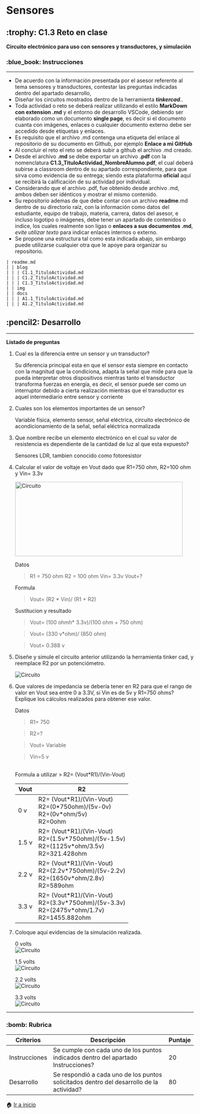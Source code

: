 <!DOCTYPE html>
<html>
<head>
<h1 id="sensores">Sensores</h1>
<h2> :trophy: C1.3 Reto en clase</h2>
<p><strong>Circuito electrónico para uso con sensores y transductores, y simulación</strong></p>
<h3>:blue_book:  Instrucciones</h3>
<hr>
<ul>
<li>De acuerdo con la información presentada por el asesor referente al tema sensores y transductores, contestar las preguntas indicadas dentro del apartado desarrollo,</li>
  
<li>Diseñar los circuitos mostrados dentro de la herramienta <em><strong>tinkercad</strong></em>..</li>
  
<li>Toda actividad o reto se deberá realizar utilizando el estilo <strong>MarkDown con extension .md</strong> y el entorno de desarrollo VSCode, 
  debiendo ser elaborado como un documento <strong>single page</strong>, es decir si el documento cuanta con imágenes, enlaces o cualquier documento externo 
  debe ser accedido desde etiquetas y enlaces.</li>
  
<li>Es requisito que el archivo .md contenga una etiqueta del enlace al repositorio de su documento en Github, por ejemplo <strong>Enlace a mi GitHub</strong></li>
<li>Al concluir el reto el reto se deberá subir a github el archivo .md creado.</li>

<li>Desde el archivo <strong>.md</strong> se debe exportar un archivo <strong>.pdf</strong> con la nomenclatura <strong>C1.3_TituloActividad_NombreAlumno.pdf</strong>, 
  el cual deberá subirse a classroom dentro de su apartado correspondiente, para que sirva como evidencia de su entrega; siendo esta plataforma <strong>oficial</strong> 
  aquí se recibirá la calificación de su actividad por individual.</li>
<li>Considerando que el archivo .pdf, fue obtenido desde archivo .md, ambos deben ser idénticos y mostrar el mismo contenido.</li>

<li>Su repositorio ademas de que debe contar con un archivo <strong>readme</strong>.md dentro de su directorio raíz, con la información como datos del estudiante, equipo de trabajo, materia, 
  carrera, datos del asesor, e incluso logotipo o imágenes, debe tener un apartado de contenidos o indice, los cuales realmente son ligas o <strong>enlaces a sus documentos .md</strong>, 
  <em>evite utilizar texto</em> para indicar enlaces internos o externo.</li>
<li>Se propone una estructura tal como esta indicada abajo, sin embargo puede utilizarse cualquier otra que le apoye para organizar su repositorio.</li>
</ul>
<pre class="hljs"><code><div>| readme.md
| | blog
| | | C1.1_TituloActividad.md
| | | C1.2_TituloActividad.md
| | | C1.3_TituloActividad.md
| | img
| | docs
| | | A1.1_TituloActividad.md
| | | A1.2_TituloActividad.md
</div></code></pre>
<h2>  :pencil2: Desarrollo</h2>
<hr>
<p><strong>Listado de preguntas</strong></p>
<ol>
<li>
<p>Cual es la diferencia entre un sensor y un transductor?</p>
    Su diferencia principal esta en que el sensor esta siempre en contacto con la magnitud que la condiciona, adapta la señal que mide para que la pueda interpretar otros dispositivos mientras tanto el transductor transforma fuerzas en energía, es decir, el sensor puede ser como un interruptor debido a cierta realización mientras que el transductor es aquel  intermediario entre sensor y corriente

</li>
<li>
<p>Cuales son los elementos importantes de un sensor?</p>
  Variable física, elemento sensor, señal eléctrica, circuito electrónico de acondicionamiento de la señal, señal eléctrica normalizada
</li>
<li>
<p>Que nombre recibe un elemento electrónico en el cual su valor de resistencia es dependiente de la cantidad de luz al que esta expuesto?</p>
  Sensores LDR, tambien conocido como fotoresistor
</li>
<li>
<p>Calcular el valor de voltaje en Vout dado que R1=750 ohm, R2=100 ohm y Vin= 3.3v</p>
 <p align="left">
     <img alt="Circuito" src="https://raw.githubusercontent.com/LopezJesus/Sistemas-Programables/main/img/img5.PNG?token=ARAMHO656TMCH2OC4K6XBGLAKFL56" 
     width=450 height=200>

 </p>
 
 Datos
 > R1 = 750 ohm
 >R2 = 100 ohm
 >Vin= 3.3v
 >Vout=?

 Formula
 >Vout= (R2 * Vin)/ (R1 + R2)
 
 Sustitucion y resultado
 >Vout= (100 ohmh* 3.3v)/(100 ohm + 750 ohm)
 
 >Vout= (330 v*ohm)/ (850 ohm)
 
 >Vout= 0.388 v
</li>
<li>
<p>Diseñe y simule el circuito anterior utilizando la herramienta tinker cad, y reemplace R2 por un potenciómetro.</p>
<img alt="Circuito" src="https://raw.githubusercontent.com/LopezJesus/Sistemas-Programables/main/img/Ejer1.PNG?token=ARAMHOZDRQZ6OOATUPEWVRTAKFN6K" 

</li>
<li>
<p>Que valores de impedancia se debería tener en R2 para que el rango de valor en Vout sea entre 0 a 3.3V, si Vin es de 5v y R1=750 ohms? Explique los cálculos realizados para obtener ese valor.</p>
<table>
<thead>
<tr>
<th>Vout</th>
<th>R2</th>
</tr>
</thead>
<tbody>
  Datos
  
  > R1= 750
  
  > R2=?
  
  > Vout= Variable
  
  >Vin=5 v
  
  <br>
  Formula a utilizar
  > R2= (Vout*R1)/(Vin-Vout)
<tr>
<td>0 v</td>
<td>R2= (Vout*R1)/(Vin-Vout) <br> R2=(0*750ohm)/(5v-0v) <br> R2=(0v*ohm/5v) <br> R2=0ohm</td>
</tr>
<tr>
<td>1.5 v</td>
<td>R2= (Vout*R1)/(Vin-Vout) <br> R2=(1.5v*750ohm)/(5v-1.5v) <br> R2=(1125v*ohm/3.5v) <br> R2=321.428ohm</td>
</tr>
<tr>
<td>2.2 v</td>
<td>R2= (Vout*R1)/(Vin-Vout) <br> R2=(2.2v*750ohm)/(5v-2.2v) <br> R2=(1650v*ohm/2.8v) <br> R2=589ohm</td>
</tr>
<tr>
<td>3.3 v</td>
<td>R2= (Vout*R1)/(Vin-Vout) <br> R2=(3.3v*750ohm)/(5v-3.3v) <br> R2=(2475v*ohm/1.7v) <br> R2=1455.882ohm</td>
</tr>
</tbody>
</table>
</li>
<li>
<p>Coloque aquí evidencias de la simulación realizada.</p>
0 volts <br>
       <img alt="Circuito" src="https://raw.githubusercontent.com/LopezJesus/Sistemas-Programables/main/img/Ejer0v.PNG?token=ARAMHO76RVRBONZJHQEEPRLAKFYVY">

1.5 volts <br>
<img alt="Circuito" src="https://raw.githubusercontent.com/LopezJesus/Sistemas-Programables/main/img/Ejer15v.PNG?token=ARAMHO7JDL7PXVSW7AQ5ESTAKFYU4" >

2.2 volts <br>
     <img alt="Circuito" src="https://raw.githubusercontent.com/LopezJesus/Sistemas-Programables/main/img/Ejer22v.PNG?token=ARAMHO2LOFCYBURA5RXML5DAKFYXE" >

3.3 volts <br>
     <img alt="Circuito" src="https://raw.githubusercontent.com/LopezJesus/Sistemas-Programables/main/img/Ejer33v.PNG?token=ARAMHO6F7M3GH42IBT2NN2DAKFY4I" >

</li>
</ol>
<hr>
<h3>  :bomb: Rubrica</h3>
<table>
<thead>
<tr>
<th>Criterios</th>
<th>Descripción</th>
<th>Puntaje</th>
</tr>
</thead>
<tbody>
<tr>
<td>Instrucciones</td>
<td>Se cumple con cada uno de los puntos indicados dentro del apartado Instrucciones?</td>
<td>20</td>
</tr>
<tr>
<td>Desarrollo</td>
<td>Se respondió a cada uno de los puntos solicitados dentro del desarrollo de la actividad?</td>
<td>80</td>
</tr>
</tbody>
</table>
</body>
</html>

:house: [Ir a inicio](https://github.com/LopezJesus/Sistemas-Programables)
